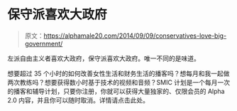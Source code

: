 # 保守派喜欢大政府

> 原文：<https://alphamale20.com/2014/09/09/conservatives-love-big-government/>

左派自由主义者喜欢大政府，保守派喜欢大政府。唯一不同的是味道。

想要超过 35 个小时的如何改善女性生活和财务生活的播客吗？想每月和我一起做两次教练吗？想要获得数小时基于技术的视频和音频？SMIC 计划是一个每月一次的播客和辅导计划，只要你注册，你就可以获得大量独家的、仅限会员的 Alpha 2.0 内容，并且你可以随时取消。详情请点击此处。